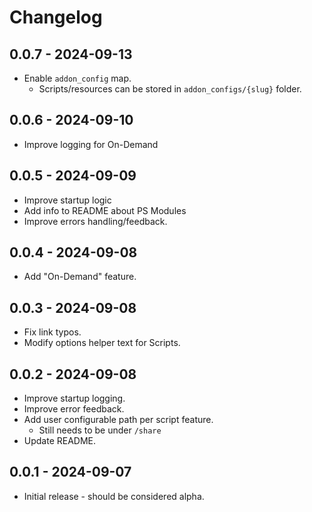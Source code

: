 # Changelog

## 0.0.7 - 2024-09-13
 - Enable `addon_config` map.
   - Scripts/resources can be stored in `addon_configs/{slug}` folder.

## 0.0.6 - 2024-09-10
 - Improve logging for On-Demand

## 0.0.5 - 2024-09-09
 - Improve startup logic
 - Add info to README about PS Modules
 - Improve errors handling/feedback.

## 0.0.4 - 2024-09-08
 - Add "On-Demand" feature.

## 0.0.3 - 2024-09-08
 - Fix link typos.
 - Modify options helper text for Scripts.

## 0.0.2 - 2024-09-08
 - Improve startup logging.
 - Improve error feedback.
 - Add user configurable path per script feature.
   - Still needs to be under `/share`
 - Update README.

## 0.0.1 - 2024-09-07
 - Initial release - should be considered alpha.
